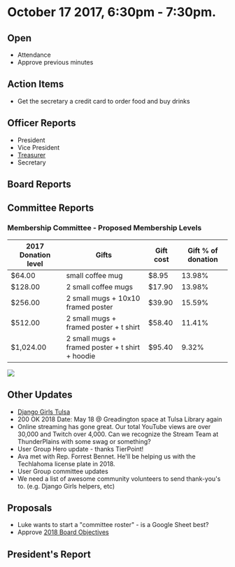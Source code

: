 # October 17 2017, 6:30pm - 7:30pm.

## Open
* Attendance
* Approve previous minutes

## Action Items
* Get the secretary a credit card to order food and buy drinks
## Officer Reports
* President
* Vice President
* [Treasurer](https://docs.google.com/presentation/d/1tXUxNuG2kRsf071LO_maeEOKuRagBvgdM8yLB_TfpkM/edit?usp=sharing)
* Secretary

## Board Reports

## Committee Reports

### Membership Committee - Proposed Membership Levels

| 2017 Donation level	| Gifts	| Gift cost	| Gift % of donation |
|---------------------|-------|-----------|--------------------|
| $64.00 | small coffee mug | $8.95 |	13.98% |
| $128.00	| 2 small coffee mugs	| $17.90 | 13.98% |
| $256.00	| 2 small mugs + 10x10 framed poster | $39.90	| 15.59% |
| $512.00	| 2 small mugs + framed poster + t shirt | $58.40 | 11.41% |
| $1,024.00	| 2 small mugs + framed poster + t shirt + hoodie | $95.40 | 9.32% |

![](https://raw.githubusercontent.com/techlahoma/board_meetings/master/2017/10_otober_2017supportingSticker.png)

## Other Updates
* [Django Girls Tulsa](http://djangogirls.org/tulsa/)
* 200 OK 2018 Date: May 18 @ Greadington space at Tulsa Library again
* Online streaming has gone great. Our total YouTube views are over 30,000 and Twitch over 4,000. Can we recognize the Stream Team at ThunderPlains with some swag or something?
* User Group Hero update - thanks TierPoint!
* Ava met with Rep. Forrest Bennet. He'll be helping us with the Techlahoma license plate in 2018.
* User Group committee updates
* We need a list of awesome community volunteers to send thank-you's to. (e.g. Django Girls helpers, etc)

## Proposals
* Luke wants to start a "committee roster" - is a Google Sheet best?
* Approve [2018 Board Objectives](https://docs.google.com/document/d/1ejQZm4GHUaK-ThlTSaCfXmgWVvaFUxRazA3Sg_94uDY/edit#heading=h.o51sxz7r3v3n)

## President's Report 

